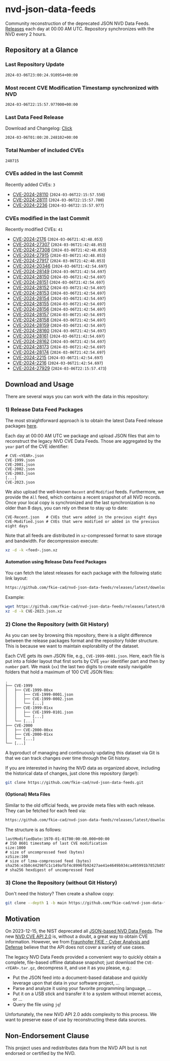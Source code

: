 # nvd-json-data-feeds

Community reconstruction of the deprecated JSON NVD Data Feeds. 
[Releases](https://github.com/fkie-cad/nvd-json-data-feeds/releases/latest) each day at 00:00 AM UTC.
Repository synchronizes with the NVD every 2 hours.

## Repository at a Glance

### Last Repository Update

```plain
2024-03-06T23:00:24.910954+00:00
```

### Most recent CVE Modification Timestamp synchronized with NVD

```plain
2024-03-06T22:15:57.977000+00:00
```

### Last Data Feed Release

Download and Changelog: [Click](https://github.com/fkie-cad/nvd-json-data-feeds/releases/latest)

```plain
2024-03-06T01:00:20.248102+00:00
```

### Total Number of included CVEs

```plain
240715
```

### CVEs added in the last Commit

Recently added CVEs: `3`

* [CVE-2024-28110](CVE-2024/CVE-2024-281xx/CVE-2024-28110.json) (`2024-03-06T22:15:57.550`)
* [CVE-2024-28111](CVE-2024/CVE-2024-281xx/CVE-2024-28111.json) (`2024-03-06T22:15:57.780`)
* [CVE-2024-2236](CVE-2024/CVE-2024-22xx/CVE-2024-2236.json) (`2024-03-06T22:15:57.977`)


### CVEs modified in the last Commit

Recently modified CVEs: `41`

* [CVE-2024-2176](CVE-2024/CVE-2024-21xx/CVE-2024-2176.json) (`2024-03-06T21:42:48.053`)
* [CVE-2024-27307](CVE-2024/CVE-2024-273xx/CVE-2024-27307.json) (`2024-03-06T21:42:48.053`)
* [CVE-2024-27308](CVE-2024/CVE-2024-273xx/CVE-2024-27308.json) (`2024-03-06T21:42:48.053`)
* [CVE-2024-27915](CVE-2024/CVE-2024-279xx/CVE-2024-27915.json) (`2024-03-06T21:42:48.053`)
* [CVE-2024-27917](CVE-2024/CVE-2024-279xx/CVE-2024-27917.json) (`2024-03-06T21:42:48.053`)
* [CVE-2024-20346](CVE-2024/CVE-2024-203xx/CVE-2024-20346.json) (`2024-03-06T21:42:54.697`)
* [CVE-2024-28149](CVE-2024/CVE-2024-281xx/CVE-2024-28149.json) (`2024-03-06T21:42:54.697`)
* [CVE-2024-28150](CVE-2024/CVE-2024-281xx/CVE-2024-28150.json) (`2024-03-06T21:42:54.697`)
* [CVE-2024-28151](CVE-2024/CVE-2024-281xx/CVE-2024-28151.json) (`2024-03-06T21:42:54.697`)
* [CVE-2024-28152](CVE-2024/CVE-2024-281xx/CVE-2024-28152.json) (`2024-03-06T21:42:54.697`)
* [CVE-2024-28153](CVE-2024/CVE-2024-281xx/CVE-2024-28153.json) (`2024-03-06T21:42:54.697`)
* [CVE-2024-28154](CVE-2024/CVE-2024-281xx/CVE-2024-28154.json) (`2024-03-06T21:42:54.697`)
* [CVE-2024-28155](CVE-2024/CVE-2024-281xx/CVE-2024-28155.json) (`2024-03-06T21:42:54.697`)
* [CVE-2024-28156](CVE-2024/CVE-2024-281xx/CVE-2024-28156.json) (`2024-03-06T21:42:54.697`)
* [CVE-2024-28157](CVE-2024/CVE-2024-281xx/CVE-2024-28157.json) (`2024-03-06T21:42:54.697`)
* [CVE-2024-28158](CVE-2024/CVE-2024-281xx/CVE-2024-28158.json) (`2024-03-06T21:42:54.697`)
* [CVE-2024-28159](CVE-2024/CVE-2024-281xx/CVE-2024-28159.json) (`2024-03-06T21:42:54.697`)
* [CVE-2024-28160](CVE-2024/CVE-2024-281xx/CVE-2024-28160.json) (`2024-03-06T21:42:54.697`)
* [CVE-2024-28161](CVE-2024/CVE-2024-281xx/CVE-2024-28161.json) (`2024-03-06T21:42:54.697`)
* [CVE-2024-28162](CVE-2024/CVE-2024-281xx/CVE-2024-28162.json) (`2024-03-06T21:42:54.697`)
* [CVE-2024-28173](CVE-2024/CVE-2024-281xx/CVE-2024-28173.json) (`2024-03-06T21:42:54.697`)
* [CVE-2024-28174](CVE-2024/CVE-2024-281xx/CVE-2024-28174.json) (`2024-03-06T21:42:54.697`)
* [CVE-2024-2215](CVE-2024/CVE-2024-22xx/CVE-2024-2215.json) (`2024-03-06T21:42:54.697`)
* [CVE-2024-2216](CVE-2024/CVE-2024-22xx/CVE-2024-2216.json) (`2024-03-06T21:42:54.697`)
* [CVE-2024-27929](CVE-2024/CVE-2024-279xx/CVE-2024-27929.json) (`2024-03-06T22:15:57.473`)


## Download and Usage

There are several ways you can work with the data in this repository:

### 1) Release Data Feed Packages

The most straightforward approach is to obtain the latest Data Feed release packages [here](https://github.com/fkie-cad/nvd-json-data-feeds/releases/latest).

Each day at 00:00 AM UTC we package and upload JSON files that aim to reconstruct the legacy NVD CVE Data Feeds.
Those are aggregated by the `year` part of the CVE identifier:

```
# CVE-<YEAR>.json
CVE-1999.json
CVE-2001.json
CVE-2002.json
CVE-2003.json
[...]
CVE-2023.json
```

We also upload the well-known `Recent` and `Modified` feeds.
Furthermore, we provide the `All` feed, which contains a recent snapshot of all NVD records.
Once your local copy is synchronized and the last synchronization is no older than 8 days, you can rely on these to stay up to date:

```plain
CVE-Recent.json   # CVEs that were added in the previous eight days
CVE-Modified.json # CVEs that were modified or added in the previous eight days
```

Note that all feeds are distributed in `xz`-compressed format to save storage and bandwidth.
For decompression execute:

```sh
xz -d -k <feed>.json.xz
```


#### Automation using Release Data Feed Packages

You can fetch the latest releases for each package with the following static link layout:

```sh
https://github.com/fkie-cad/nvd-json-data-feeds/releases/latest/download/CVE-<YEAR>.json.xz
```

Example:

```sh
wget https://github.com/fkie-cad/nvd-json-data-feeds/releases/latest/download/CVE-2023.json.xz
xz -d -k CVE-2023.json.xz
```



### 2) Clone the Repository (with Git History)

As you can see by browsing this repository, there is a slight difference between the release packages format and the repository folder structure.
This is because we want to maintain explorability of the dataset.

Each CVE gets its own JSON file, e.g., `CVE-1999-0001.json`.
Here, each file is put into a folder layout that first sorts by CVE `year` identifier part and then by `number` part.
We mask (`xx`) the last two digits to create easily navigable folders that hold a maximum of 100 CVE JSON files:

```plain
.
├── CVE-1999
│   ├── CVE-1999-00xx
│   │   ├── CVE-1999-0001.json
│   │   ├── CVE-1999-0002.json
│   │   └── [...]
│   ├── CVE-1999-01xx
│   │   ├── CVE-1999-0101.json
│   │   └── [...]
│   └── [...]
├── CVE-2000
│   ├── CVE-2000-00xx
│   ├── CVE-2000-01xx
│   └── [...]
└── [...]
```

A byproduct of managing and continuously updating this dataset via Git is that we can track changes over time through the Git history.

If you are interested in having the NVD data as organized above, including the historical data of changes, just clone this repository (large!):

```sh
git clone https://github.com/fkie-cad/nvd-json-data-feeds.git
```

#### (Optional) Meta Files

Similar to the old official feeds, we provide meta files with each release. They can be fetched for each feed via:

```sh
https://github.com/fkie-cad/nvd-json-data-feeds/releases/latest/download/CVE-<YEAR>.meta
```

The structure is as follows:

```plain
lastModifiedDate:1970-01-01T00:00:00.000+00:00                          # ISO 8601 timestamp of last CVE modification
size:1000                                                               # size of uncompressed feed (bytes)
xzSize:100                                                              # size of lzma-compressed feed (bytes)
sha256:e3b0c44298fc1c149afbf4c8996fb92427ae41e4649b934ca495991b7852b855 # sha256 hexdigest of uncompressed feed
```


### 3) Clone the Repository (without Git History)

Don't need the history? Then create a shallow copy:

```sh
git clone --depth 1 -b main https://github.com/fkie-cad/nvd-json-data-feeds.git
```

## Motivation

On 2023-12-15, the NIST deprecated all [JSON-based NVD Data Feeds](https://nvd.nist.gov/vuln/data-feeds#divRetirementBanner-1).
The new [NVD CVE API 2.0](https://nvd.nist.gov/developers/vulnerabilities) is, without a doubt, a great way to obtain CVE information.
However, we from [Fraunhofer FKIE - Cyber Analysis and Defense](https://www.fkie.fraunhofer.de/en/departments/cad.html) believe that the API does not cover a variety of use cases.

The legacy NVD Data Feeds provided a convenient way to quickly obtain a complete, file-based offline database snapshot; just download the `CVE-<YEAR>.tar.gz`, decompress it, and use it as you please, e.g.:

* Put the JSON feed into a document-based database and quickly leverage upon that data in your software project, ...
* Parse and analyze it using your favorite programming language, ...
* Put it on a USB stick and transfer it to a system without internet access, or ...
* Query the file using `jq`!

Unfortunately, the new NVD API 2.0 adds complexity to this process.
We want to preserve ease of use by reconstructing these data sources.

## Non-Endorsement Clause

This project uses and redistributes data from the NVD API but is not endorsed or certified by the NVD.
